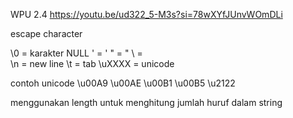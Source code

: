 WPU 2.4 https://youtu.be/ud322_5-M3s?si=78wXYfJUnvWOmDLi

escape character

\0 = karakter NULL
\' = '
\" = "
\\ = \
\n = new line
\t = tab
\uXXXX = unicode

contoh unicode
\u00A9
\u00AE
\u00B1
\u00B5
\u2122 

menggunakan length untuk menghitung jumlah huruf dalam string